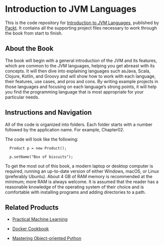 # Introduction to JVM Languages
This is the code repository for [Introduction to JVM Languages](https://www.packtpub.com/application-development/introduction-jvm-languages?utm_source=GitHub), published by [Packt](https://www.packtpub.com/?utm_source=github). It contains all the supporting project files necessary to work through the book from start to finish.
## About the Book
The book will begin with a general introduction of the JVM and its features, which are common to the JVM languages, helping you get abreast with its concepts. It will then dive into explaining languages such asJava, Scala, Clojure, Kotlin, and Groovy and will show how to work with each language, their features, use cases, and pros and cons. By writing example projects in those languages and focusing on each language’s strong points, it will help you find the programming language that is most appropriate for your particular needs.
## Instructions and Navigation
All of the code is organized into folders. Each folder starts with a number followed by the application name. For example, Chapter02.



The code will look like the following:
```
  Product p = new Product();

  p.setName("Box of biscuits");
```

To get the most out of this book, a modern laptop or desktop computer is required, running an up-to-date version of either Windows, macOS, or Linux (preferably Ubuntu). About 4 GB of RAM memory is recommended at the minimum; more RAM is always welcome.
It is assumed that the reader has a reasonable knowledge of the operating system of their choice and is comfortable with installing programs and adding directories to a path.

## Related Products
* [Practical Machine Learning](https://www.packtpub.com/big-data-and-business-intelligence/practical-machine-learning?utm_source=GitHub)

* [Docker Cookbook](https://www.packtpub.com/virtualization-and-cloud/docker-cookbook?utm_source=GitHub)

* [Mastering Object-oriented Python](https://www.packtpub.com/application-development/mastering-object-oriented-python?utm_source=GitHub)

